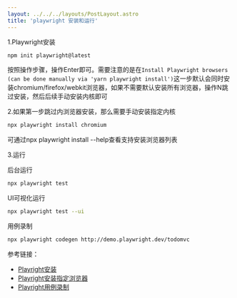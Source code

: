 ```yaml
---
layout: ../../../layouts/PostLayout.astro
title: 'playwright 安装和运行'
---
```


1.Playwright安装

```bash
npm init playwright@latest
```
按照操作步骤，操作Enter即可。需要注意的是在`Install Playwright browsers (can be done manually via 'yarn playwright install')`这一步默认会同时安装chromium/firefox/webkit浏览器，如果不需要默认安装所有浏览器，操作N跳过安装，然后后续手动安装内核即可

2.如果第一步跳过内浏览器安装，那么需要手动安装指定内核

```bash
npx playwright install chromium
```
可通过npx playwright install --help查看支持安装浏览器列表

3.运行

后台运行
```bash
npx playwright test
```
UI可视化运行
```bash
npx playwright test --ui
```
用例录制
```bash
npx playwright codegen http://demo.playwright.dev/todomvc
```

参考链接：
- [Playright安装](https://playwright.dev/docs/intro)
- [Playright安装指定浏览器](https://playwright.dev/docs/browsers#install-browsers)
- [Playright用例录制](https://playwright.dev/docs/codegen#recording-a-test)

